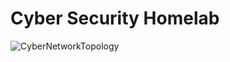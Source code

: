 # Cyber Security Homelab

![CyberNetworkTopology](https://github.com/AngelPerales10/Security-Homelab/assets/108242721/6b01b7e2-71c7-4fba-a8e4-568a6057ddc9)
